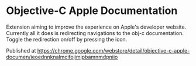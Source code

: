 # Objective-C Apple Documentation

Extension aiming to improve the experience on Apple's developer website.
Currently all it does is redirecting navigations to the obj-c documentation.
Toggle the redirection on/off by pressing the icon.

Published at https://chrome.google.com/webstore/detail/objective-c-apple-documen/ieoednnknalmcifojimjpbamnmdpniio
